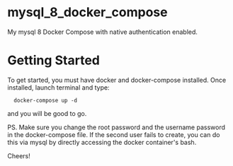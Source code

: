 # mysql_8_docker_compose
My mysql 8 Docker Compose with native authentication enabled.
# Getting Started
To get started, you must have docker and docker-compose installed. Once installed, launch terminal and type:
```
  docker-compose up -d
```
and you will be good to go.

PS. Make sure you change the root password and the username password in the docker-compose file. If the second user fails to create, you can do this via mysql by directly accessing the docker container's bash.

Cheers!
